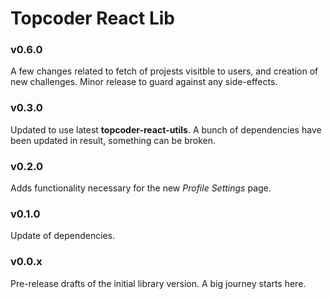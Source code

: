 # Topcoder React Lib

### v0.6.0
A few changes related to fetch of projests visitble to users, and creation of
new challenges. Minor release to guard against any side-effects.

### v0.3.0
Updated to use latest **topcoder-react-utils**. A bunch of dependencies have
been updated in result, something can be broken.

### v0.2.0
Adds functionality necessary for the new *Profile Settings* page.

### v0.1.0
Update of dependencies.

### v0.0.x
Pre-release drafts of the initial library version. A big journey starts here.
